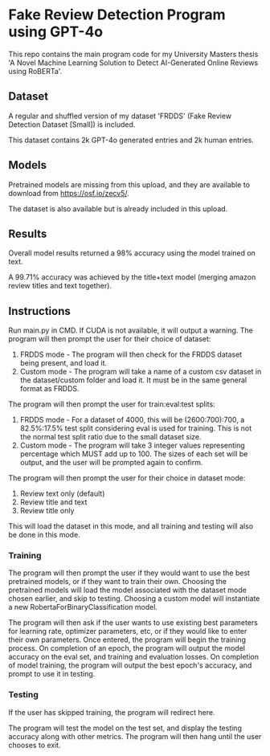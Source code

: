# Fake Review Detection Program using GPT-4o
This repo contains the main program code for my University Masters thesis 'A Novel Machine Learning Solution to Detect AI-Generated Online Reviews using RoBERTa'.

## Dataset
A regular and shuffled version of my dataset 'FRDDS' (Fake Review Detection Dataset [Small]) is included. 

This dataset contains 2k GPT-4o generated entries and 2k human entries.

## Models
Pretrained models are missing from this upload, and they are available to download from https://osf.io/zecv5/.

The dataset is also available but is already included in this upload.

## Results
Overall model results returned a 98% accuracy using the model trained on text.

A 99.71% accuracy was achieved by the title+text model (merging amazon review titles and text together).

## Instructions
Run main.py in CMD. If CUDA is not available, it will output a warning.
The program will then prompt the user for their choice of dataset:
1. FRDDS mode - The program will then check for the FRDDS dataset being present, and load it.
2. Custom mode - The program will take a name of a custom csv dataset in the dataset/custom folder and load it. It must be in the same general format as FRDDS.

The program will then prompt the user for train:eval:test splits:
1. FRDDS mode - For a dataset of 4000, this will be (2600:700):700, a 82.5%:17.5% test split considering eval is used for training. This is not the normal test split ratio due to the small dataset size.
2. Custom mode - The program will take 3 integer values representing percentage which MUST add up to 100. The sizes of each set will be output, and the user will be prompted again to confirm.

The program will then prompt the user for their choice in dataset mode:
1. Review text only (default)
2. Review title and text
3. Review title only

This will load the dataset in this mode, and all training and testing will also be done in this mode.

### Training

The program will then prompt the user if they would want to use the best pretrained models, or if they want to train their own. Choosing the pretrained models will load the model associated with the dataset mode chosen earlier, and skip to testing. Choosing a custom model will instantiate a new RobertaForBinaryClassification model.

The program will then ask if the user wants to use existing best parameters for learning rate, optimizer parameters, etc, or if they would like to enter their own parameters. Once entered, the program will begin the training process. 
On completion of an epoch, the program will output the model accuracy on the eval set, and training and evaluation losses. 
On completion of model training, the program will output the best epoch's accuracy, and prompt to use it in testing.

### Testing
If the user has skipped training, the program will redirect here.

The program will test the model on the test set, and display the testing accuracy along with other metrics.
The program will then hang until the user chooses to exit.
